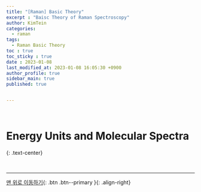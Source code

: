 ```yaml
---
title: "[Raman] Basic Theory"
excerpt : "Baisc Theory of Raman Spectroscopy"
author: KimTein
categories:
  - raman 
tags: 
  - Raman Basic Theory
toc : true
toc_sticky : true
date : 2023-01-08
last_modified_at: 2023-01-08 16:05:30 +0900
author_profile: true
sidebar_main: true  
published: true


---
```

<!-- outline-start -->
<br>

# Energy Units and Molecular Spectra
{: .text-center}
<br>

&nbsp; 


<!-- outline-end --> 


---

[맨 위로 이동하기](#){: .btn .btn--primary }{: .align-right}